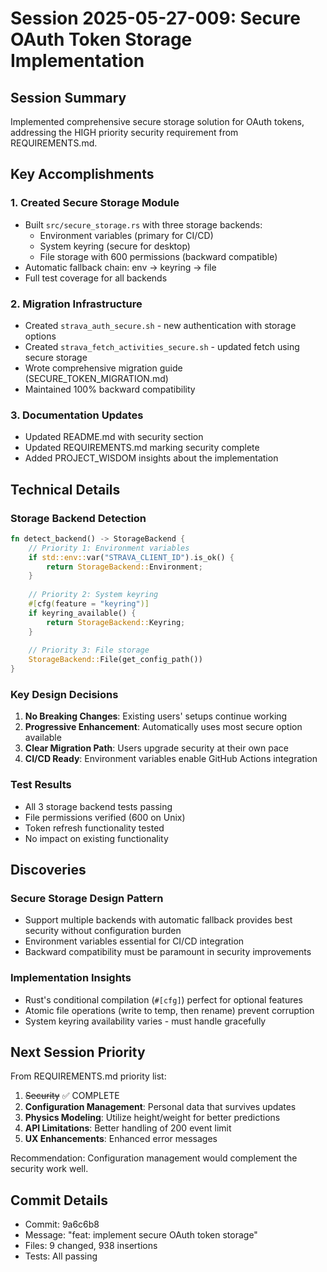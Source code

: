 # Session 2025-05-27-009: Secure OAuth Token Storage Implementation

## Session Summary
Implemented comprehensive secure storage solution for OAuth tokens, addressing the HIGH priority security requirement from REQUIREMENTS.md.

## Key Accomplishments

### 1. Created Secure Storage Module
- Built `src/secure_storage.rs` with three storage backends:
  - Environment variables (primary for CI/CD)
  - System keyring (secure for desktop)
  - File storage with 600 permissions (backward compatible)
- Automatic fallback chain: env → keyring → file
- Full test coverage for all backends

### 2. Migration Infrastructure
- Created `strava_auth_secure.sh` - new authentication with storage options
- Created `strava_fetch_activities_secure.sh` - updated fetch using secure storage
- Wrote comprehensive migration guide (SECURE_TOKEN_MIGRATION.md)
- Maintained 100% backward compatibility

### 3. Documentation Updates
- Updated README.md with security section
- Updated REQUIREMENTS.md marking security complete
- Added PROJECT_WISDOM insights about the implementation

## Technical Details

### Storage Backend Detection
```rust
fn detect_backend() -> StorageBackend {
    // Priority 1: Environment variables
    if std::env::var("STRAVA_CLIENT_ID").is_ok() {
        return StorageBackend::Environment;
    }
    
    // Priority 2: System keyring
    #[cfg(feature = "keyring")]
    if keyring_available() {
        return StorageBackend::Keyring;
    }
    
    // Priority 3: File storage
    StorageBackend::File(get_config_path())
}
```

### Key Design Decisions
1. **No Breaking Changes**: Existing users' setups continue working
2. **Progressive Enhancement**: Automatically uses most secure option available
3. **Clear Migration Path**: Users upgrade security at their own pace
4. **CI/CD Ready**: Environment variables enable GitHub Actions integration

### Test Results
- All 3 storage backend tests passing
- File permissions verified (600 on Unix)
- Token refresh functionality tested
- No impact on existing functionality

## Discoveries

### Secure Storage Design Pattern
- Support multiple backends with automatic fallback provides best security without configuration burden
- Environment variables essential for CI/CD integration
- Backward compatibility must be paramount in security improvements

### Implementation Insights
- Rust's conditional compilation (`#[cfg]`) perfect for optional features
- Atomic file operations (write to temp, then rename) prevent corruption
- System keyring availability varies - must handle gracefully

## Next Session Priority

From REQUIREMENTS.md priority list:
1. ~~Security~~ ✅ COMPLETE
2. **Configuration Management**: Personal data that survives updates
3. **Physics Modeling**: Utilize height/weight for better predictions
4. **API Limitations**: Better handling of 200 event limit
5. **UX Enhancements**: Enhanced error messages

Recommendation: Configuration management would complement the security work well.

## Commit Details
- Commit: 9a6c6b8
- Message: "feat: implement secure OAuth token storage"
- Files: 9 changed, 938 insertions
- Tests: All passing